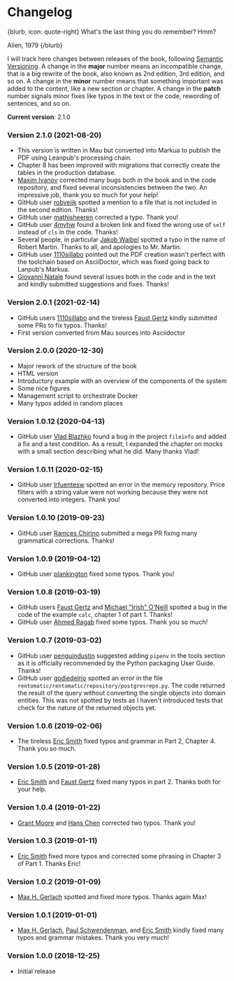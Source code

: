 # Changelog

{blurb, icon: quote-right}
What's the last thing you do remember? Hmm?

Alien, 1979
{/blurb}


I will track here changes between releases of the book, following [Semantic Versioning](https://semver.org/). A change in the **major** number means an incompatible change, that is a big rewrite of the book, also known as 2nd edition, 3rd edition, and so on. A change in the **minor** number means that something important was added to the content, like a new section or chapter. A change in the **patch** number signals minor fixes like typos in the text or the code, rewording of sentences, and so on.

**Current version**: 2.1.0

### Version 2.1.0 (2021-08-20)


* This version is written in Mau but converted into Markua to publish the PDF using Leanpub's processing chain.
* Chapter 8 has been improved with migrations that correctly create the tables in the production database.
* [Maxim Ivanov](https://github.com/ivanovmg) corrected many bugs both in the book and in the code repository, and fixed several inconsistencies between the two. An impressive job, thank you so much for your help!
* GitHub user [robveijk](https://github.com/robveijk) spotted a mention to a file that is not included in the second edition. Thanks!
* GitHub user [mathisheeren](https://github.com/mathisheeren) corrected a typo. Thank you!
* GitHub user [4myhw](https://github.com/4myhw) found a broken link and fixed the wrong use of `self` instead of `cls` in the code. Thanks!
* Several people, in particular [Jakob Waibel](https://github.com/JakWai01) spotted a typo in the name of Robert Martin. Thanks to all, and apologies to Mr. Martin.
* GitHub user [1110sillabo](https://github.com/1110sillabo) pointed out the PDF creation wasn't perfect with the toolchain based on AsciiDoctor, which was fixed going back to Lanpub's Markua.
* [Giovanni Natale](https://github.com/gnatale) found several issues both in the code and in the text and kindly submitted suggestions and fixes. Thanks!

### Version 2.0.1 (2021-02-14)


* GitHub users [1110sillabo](https://github.com/1110sillabo) and the tireless [Faust Gertz](https://github.com/soulfulfaust) kindly submitted some PRs to fix typos. Thanks!
* First version converted from Mau sources into Asciidoctor

### Version 2.0.0 (2020-12-30)


* Major rework of the structure of the book
* HTML version
* Introductory example with an overview of the components of the system
* Some nice figures
* Management script to orchestrate Docker
* Many typos added in random places

### Version 1.0.12 (2020-04-13)


* GitHub user [Vlad Blazhko](https://github.com/pisarik) found a bug in the project `fileinfo` and added a fix and a test condition. As a result, I expanded the chapter on mocks with a small section describing what he did. Many thanks Vlad!

### Version 1.0.11 (2020-02-15)


* GitHub user [lrfuentesw](https://github.com/lrfuentesw) spotted an error in the memory repository. Price filters with a string value were not working because they were not converted into integers. Thank you!

### Version 1.0.10 (2019-09-23)


* GitHub user [Ramces Chirino](https://github.com/chirinosky) submitted a mega PR fixing many grammatical corrections. Thanks!

### Version 1.0.9 (2019-04-12)


* GitHub user [plankington](https://github.com/plankington) fixed some typos. Thank you!

### Version 1.0.8 (2019-03-19)


* GitHub users [Faust Gertz](https://github.com/faustgertz) and [Michael "Irish" O'Neill](https://github.com/IrishPrime) spotted a bug in the code of the example `calc`, chapter 1 of part 1. Thanks!
* GitHub user [Ahmed Ragab](https://github.com/Ragabov) fixed some typos. Thank you so much!

### Version 1.0.7 (2019-03-02)


* GitHub user [penguindustin](https://github.com/penguindustin) suggested adding `pipenv` in the tools section as it is officially recommended by the Python packaging User Guide. Thanks!
* GitHub user [godiedelrio](https://github.com/godiedelrio) spotted an error in the file `rentomatic/rentomatic/repository/postgresrepo.py`. The code returned the result of the query without converting the single objects into domain entities. This was not spotted by tests as I haven't introduced tests that check for the nature of the returned objects yet.

### Version 1.0.6 (2019-02-06)


* The tireless [Eric Smith](https://github.com/genericmoniker) fixed typos and grammar in Part 2, Chapter 4. Thank you so much.

### Version 1.0.5 (2019-01-28)


* [Eric Smith](https://github.com/genericmoniker) and [Faust Gertz](https://github.com/faustgertz) fixed many typos in part 2. Thanks both for your help.

### Version 1.0.4 (2019-01-22)


* [Grant Moore](https://github.com/grantmoore3d) and [Hans Chen](https://github.com/hanschen) corrected two typos. Thank you!

### Version 1.0.3 (2019-01-11)


* [Eric Smith](https://github.com/genericmoniker) fixed more typos and corrected some phrasing in Chapter 3 of Part 1. Thanks Eric!

### Version 1.0.2 (2019-01-09)


* [Max H. Gerlach](https://github.com/maxhgerlach) spotted and fixed more typos. Thanks again Max!

### Version 1.0.1 (2019-01-01)


* [Max H. Gerlach](https://github.com/maxhgerlach), [Paul Schwendenman](https://github.com/paul-schwendenman), and [Eric Smith](https://github.com/genericmoniker) kindly fixed many typos and grammar mistakes. Thank you very much!

### Version 1.0.0 (2018-12-25)


* Initial release
